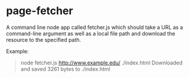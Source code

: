 # page-fetcher

A command line node app called fetcher.js which should take a URL as a command-line argument as well as a local file path and download the resource to the specified path.

Example:
> node fetcher.js http://www.example.edu/ ./index.html
> Downloaded and saved 3261 bytes to ./index.html
